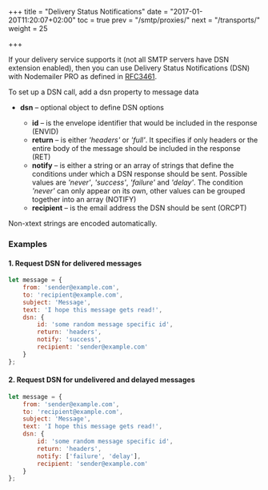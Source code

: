 +++
title = "Delivery Status Notifications"
date = "2017-01-20T11:20:07+02:00"
toc = true
prev = "/smtp/proxies/"
next = "/transports/"
weight = 25

+++

If your delivery service supports it (not all SMTP servers have DSN extension enabled), then you can use Delivery Status Notifications (DSN) with Nodemailer PRO as defined in [RFC3461](https://tools.ietf.org/html/rfc3461).

To set up a DSN call, add a dsn property to message data

- **dsn** – optional object to define DSN options

  - **id** – is the envelope identifier that would be included in the response (ENVID)
  - **return** – is either _'headers'_ or _'full'_. It specifies if only headers or the entire body of the message should be included in the response (RET)
  - **notify** – is either a string or an array of strings that define the conditions under which a DSN response should be sent. Possible values are _'never'_, _'success'_, _'failure'_ and _'delay'_. The condition _'never'_ can only appear on its own, other values can be grouped together into an array (NOTIFY)
  - **recipient** – is the email address the DSN should be sent (ORCPT)

Non-xtext strings are encoded automatically.

### Examples

#### 1\. Request DSN for delivered messages

```javascript
let message = {
    from: 'sender@example.com',
    to: 'recipient@example.com',
    subject: 'Message',
    text: 'I hope this message gets read!',
    dsn: {
        id: 'some random message specific id',
        return: 'headers',
        notify: 'success',
        recipient: 'sender@example.com'
    }
};
```

#### 2\. Request DSN for undelivered and delayed messages

```javascript
let message = {
    from: 'sender@example.com',
    to: 'recipient@example.com',
    subject: 'Message',
    text: 'I hope this message gets read!',
    dsn: {
        id: 'some random message specific id',
        return: 'headers',
        notify: ['failure', 'delay'],
        recipient: 'sender@example.com'
    }
};
```
